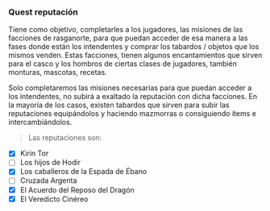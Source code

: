 ### Quest reputación

Tiene como objetivo, completarles a los jugadores, las misiones de las facciones de rasganorte, para que puedan acceder de esa manera a las fases donde están los intendentes y comprar los tabardos / objetos que los mismos venden. Estas facciones, tienen algunos encantamientos que sirven para el casco y los hombros de ciertas clases de jugadores, también monturas, mascotas, recetas.

Solo completaremos las misiones necesarias para que puedan acceder a los intendentes, no subirá a exaltado la reputación con dicha facciones. En la mayoría de los casos, existen tabardos que sirven para subir las reputaciones equipándolos y haciendo mazmorras o consiguiendo ítems e intercambiándolos.

> Las reputaciones son:

- [x] Kirin Tor
- [ ] Los hijos de Hodir
- [x] Los caballeros de la Espada de Ébano
- [ ] Cruzada Argenta
- [x] El Acuerdo del Reposo del Dragón
- [x] El Veredicto Cinéreo
